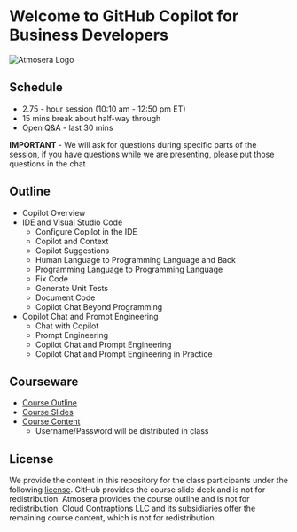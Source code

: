 # Welcome to GitHub Copilot for Business Developers

![Atmosera Logo](https://imagedelivery.net/VKawrzTPdVOU6XYN26Rvmg/0cb7d78c-9d1e-4c98-c6f4-4a12a979f100/public "Atmosera Logo")

## Schedule

- 2.75 - hour session (10:10 am - 12:50 pm ET)
- 15 mins break about half-way through
- Open Q&A - last 30 mins

**IMPORTANT** - We will ask for questions during specific parts of the session, if you have questions while we are presenting, please put those questions in the chat

## Outline

- Copilot Overview
- IDE and Visual Studio Code
  - Configure Copilot in the IDE
  - Copilot and Context
  - Copilot Suggestions
  - Human Language to Programming Language and Back
  - Programming Language to Programming Language
  - Fix Code
  - Generate Unit Tests
  - Document Code
  - Copilot Chat Beyond Programming
- Copilot Chat and Prompt Engineering
  - Chat with Copilot
  - Prompt Engineering
  - Copilot Chat and Prompt Engineering
  - Copilot Chat and Prompt Engineering in Practice

## Courseware

* [Course Outline](GitHubCopilotDev_AtmoseraOutline.pdf)
* [Course Slides](GitHubCopilotDev_GitHubSlides.pdf)
* [Course Content](https://www.t4p-classes.com/schwab-github-copilot-for-programmers)
    - Username/Password will be distributed in class

## License

We provide the content in this repository for the class participants under the following [license](./LICENSE). GitHub provides the course slide deck and is not for redistribution. Atmosera provides the course outline and is not for redistribution. Cloud Contraptions LLC and its subsidiaries offer the remaining course content, which is not for redistribution.
